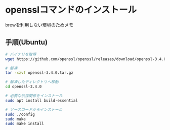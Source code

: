 # opensslコマンドのインストール

brewを利用しない環境のためメモ

## 手順(Ubuntu)

```bash
# バイナリを取得
wget https://github.com/openssl/openssl/releases/download/openssl-3.4.0/openssl-3.4.0.tar.gz

# 解凍
tar -xzvf openssl-3.4.0.tar.gz

# 解凍したディレクトリへ移動
cd openssl-3.4.0

# 必要な依存関係をインストール
sudo apt install build-essential

# ソースコードからインストール
sudo ./config
sudo make
sudo make install
```